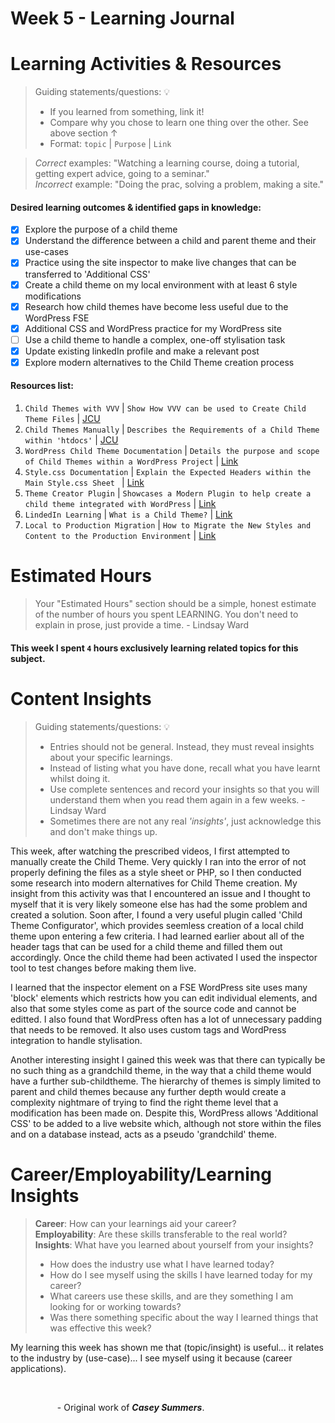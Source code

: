 # Week 5 - Learning Journal

# Learning Activities & Resources
> Guiding statements/questions: :bulb:
> - If you learned from something, link it!
> - Compare why you chose to learn one thing over the other. See above section &uarr;
> - Format: `topic` | `Purpose` | `Link` <br>

> *Correct* examples: "Watching a learning course, doing a tutorial, getting expert advice, going to a seminar." <br>
> *Incorrect* example: "Doing the prac, solving a problem, making a site."

#### Desired learning outcomes & identified gaps in knowledge: 
- [x] Explore the purpose of a child theme
- [X] Understand the difference between a child and parent theme and their use-cases
- [X] Practice using the site inspector to make live changes that can be transferred to 'Additional CSS'
- [X] Create a child theme on my local environment with at least 6 style modifications
- [X] Research how child themes have become less useful due to the WordPress FSE
- [X] Additional CSS and WordPress practice for my WordPress site
- [ ] Use a child theme to handle a complex, one-off stylisation task
- [X] Update existing linkedIn profile and make a relevant post
- [X] Explore modern alternatives to the Child Theme creation process

#### Resources list:
1. `Child Themes with VVV` | `Show How VVV can be used to Create Child Theme Files` | [JCU](https://jcu.au.panopto.com/Panopto/Pages/Viewer.aspx?id=2c849570-c103-4b35-907d-b27a00170c13&start=0)
2. `Child Themes Manually` | `Describes the Requirements of a Child Theme within 'htdocs'` | [JCU](https://jcu.au.panopto.com/Panopto/Pages/Viewer.aspx?id=604396c6-0e44-4117-b854-b27a00170a1c&start=0)
3. `WordPress Child Theme Documentation` | `Details the purpose and scope of Child Themes within a WordPress Project` | [Link](https://developer.wordpress.org/themes/advanced-topics/child-themes/)
4. `Style.css Documentation` | `Explain the Expected Headers within the Main Style.css Sheet ` | [Link](https://developer.wordpress.org/themes/core-concepts/main-stylesheet/)
5. `Theme Creator Plugin` | `Showcases a Modern Plugin to help create a child theme integrated with WordPress` | [Link](https://www.youtube.com/watch?v=Wpc6FAsi7xI)
6. `LindedIn Learning` | `What is a Child Theme?` | [Link](https://www.linkedin.com/learning/wordpress-building-child-themes-3/what-is-a-child-theme?resume=false&u=2223545)
7. `Local to Production Migration` | `How to Migrate the New Styles and Content to the Production Environment` | [Link](https://www.linkedin.com/learning/wordpress-building-child-themes-3/migrating-files-to-your-live-site?resume=false&u=2223545)

# Estimated Hours
> Your "Estimated Hours" section should be a simple, honest estimate of the number of hours you spent LEARNING. You don't need to explain in prose, just provide a time. - Lindsay Ward
#### This week I spent `4` hours exclusively learning related topics for this subject.

# Content Insights
> Guiding statements/questions: :bulb:
> - Entries should not be general. Instead, they must reveal insights about your specific learnings.
> - Instead of listing what you have done, recall what you have learnt whilst doing it.
> - Use complete sentences and record your insights so that you will understand them when you read them again in a few weeks. - Lindsay Ward
> - Sometimes there are not any real *'insights'*, just acknowledge this and don't make things up.

This week, after watching the prescribed videos, I first attempted to manually create the Child Theme. Very quickly I ran into the error of not properly defining the files as a style sheet or PHP, so I then conducted some research into modern alternatives for Child Theme creation. My insight from this activity was that I encountered an issue and I thought to myself that it is very likely someone else has had the some problem and created a solution. Soon after, I found a very useful plugin called 'Child Theme Configurator', which provides seemless creation of a local child theme upon entering a few criteria. I had learned earlier about all of the header tags that can be used for a child theme and filled them out accordingly. Once the child theme had been activated I used the inspector tool to test changes before making them live.

I learned that the inspector element on a FSE WordPress site uses many 'block' elements which restricts how you can edit individual elements, and also that some styles come as part of the source code and cannot be editted. I also found that WordPress often has a lot of unnecessary padding that needs to be removed. It also uses custom tags and WordPress integration to handle stylisation. 

Another interesting insight I gained this week was that there can typically be no such thing as a grandchild theme, in the way that a child theme would have a further sub-childtheme. The hierarchy of themes is simply limited to parent and child themes because any further depth would create a complexity nightmare of trying to find the right theme level that a modification has been made on. Despite this, WordPress allows 'Additional CSS' to be added to a live website which, although not store within the files and on a database instead, acts as a pseudo 'grandchild' theme.

# Career/Employability/Learning Insights
>**Career**: How can your learnings aid your career? <br>
>**Employability**: Are these skills transferable to the real world? <br>
>**Insights**: What have you learned about yourself from your insights? <br>
> - How does the industry use what I have learned today?
> - How do I see myself using the skills I have learned today for my career?
> - What careers use these skills, and are they something I am looking for or working towards?
> - Was there something specific about the way I learned things that was effective this week?

My learning this week has shown me that (topic/insight) is useful... it relates to the industry by (use-case)... I see myself using it because (career applications).

<br>

&nbsp;&nbsp;&nbsp;&nbsp;&nbsp;&nbsp;&nbsp;&nbsp;&nbsp;&nbsp;&nbsp;&nbsp;&nbsp;&nbsp;&nbsp;&nbsp;&nbsp;&nbsp;&nbsp;- Original work of ***Casey Summers***.
